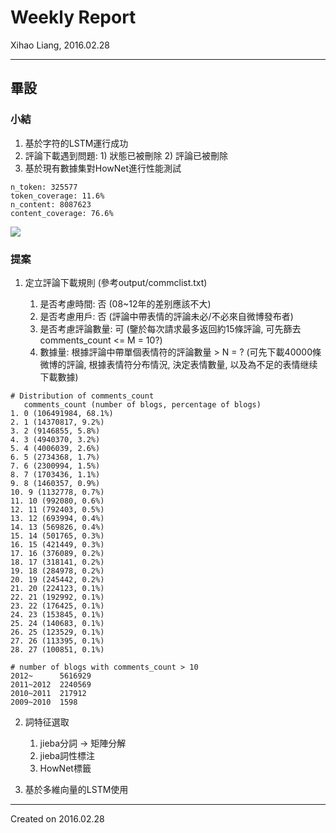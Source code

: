 # Weekly Report
Xihao Liang, 2016.02.28

---

## 畢設

### 小結 

1. 基於字符的LSTM運行成功
2. 評論下載遇到問題: 1) 狀態已被刪除 2) 評論已被刪除
3. 基於現有數據集對HowNet進行性能測試
```
n_token: 325577
token_coverage: 11.6%
n_content: 8087623
content_coverage: 76.6%
```
![](./output/hownet_report/covdist.png)

### 提案

1. 定立評論下載規則 (參考output/commclist.txt)

	1) 是否考慮時間: 否 (08~12年的差别應該不大)
    2) 是否考慮用戶: 否 (評論中帶表情的評論未必/不必來自微博發布者)
	3) 是否考慮評論數量: 可 (鑒於每次請求最多返回約15條評論, 可先篩去comments_count <= M = 10?)
    4) 數據量: 根據評論中帶單個表情符的評論數量 > N = ? (可先下載40000條微博的評論, 根據表情符分布情況, 決定表情數量, 以及為不足的表情继续下載數據)

```
# Distribution of comments_count 
   comments_count (number of blogs, percentage of blogs)
1. 0 (106491984, 68.1%)
2. 1 (14370817, 9.2%)
3. 2 (9146855, 5.8%)
4. 3 (4940370, 3.2%)
5. 4 (4006039, 2.6%)
6. 5 (2734368, 1.7%)
7. 6 (2300994, 1.5%)
8. 7 (1703436, 1.1%)
9. 8 (1460357, 0.9%)
10. 9 (1132778, 0.7%)
11. 10 (992080, 0.6%)
12. 11 (792403, 0.5%)
13. 12 (693994, 0.4%)
14. 13 (569826, 0.4%)
15. 14 (501765, 0.3%)
16. 15 (421449, 0.3%)
17. 16 (376089, 0.2%)
18. 17 (318141, 0.2%)
19. 18 (284978, 0.2%)
20. 19 (245442, 0.2%)
21. 20 (224123, 0.1%)
22. 21 (192992, 0.1%)
23. 22 (176425, 0.1%)
24. 23 (153845, 0.1%)
25. 24 (140683, 0.1%)
26. 25 (123529, 0.1%)
27. 26 (113395, 0.1%)
28. 27 (100851, 0.1%)
```

```
# number of blogs with comments_count > 10
2012~      5616929
2011~2012  2240569
2010~2011  217912
2009~2010  1598
```
2. 詞特征選取
	1) jieba分詞 -> 矩陣分解
    2) jieba詞性標注
    3) HowNet標籤

3. 基於多維向量的LSTM使用

---

Created on 2016.02.28
